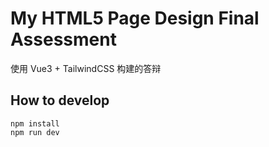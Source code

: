 # My HTML5 Page Design Final Assessment

使用 Vue3 + TailwindCSS 构建的答辩

## How to develop

```
npm install
npm run dev
```